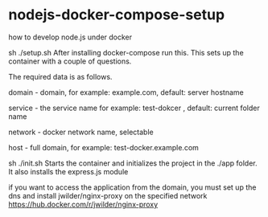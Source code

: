 # nodejs-docker-compose-setup
 how to develop node.js under docker

sh ./setup.sh
After installing docker-compose run this. This sets up the container with a couple of questions.

The required data is as follows.

domain - domain, for example: example.com, default: server hostname 

service - the service name for example: test-dokcer , default: current folder name

network - docker network name, selectable

host - full domain, for example: test-docker.example.com 

sh ./init.sh
Starts the container and initializes the project in the ./app folder. It also installs the express.js module

if you want to access the application from the domain, you must set up the dns and install jwilder/nginx-proxy on the specified network
https://hub.docker.com/r/jwilder/nginx-proxy
